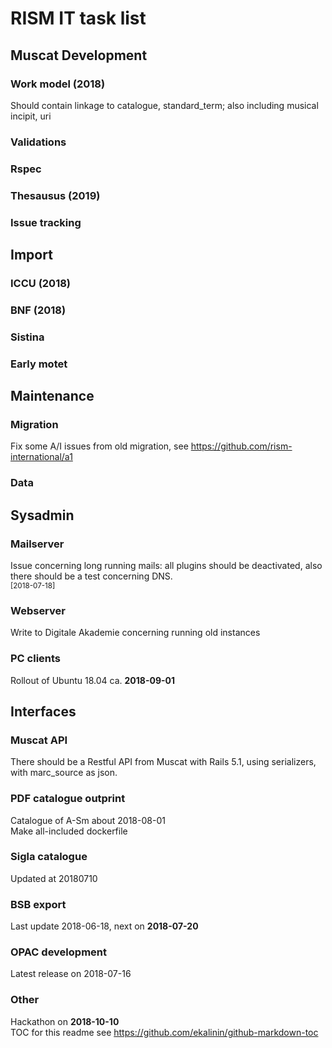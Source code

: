 # RISM IT task list  

## Muscat Development  
### Work model (2018)
Should contain linkage to catalogue, standard_term; also including musical incipit, uri

### Validations
### Rspec
### Thesausus (2019)
### Issue tracking  

## Import
### ICCU (2018)
### BNF (2018)
### Sistina
### Early motet

## Maintenance  
### Migration
Fix some A/I issues from old migration, see https://github.com/rism-international/a1

### Data 
## Sysadmin  
### Mailserver
Issue concerning long running mails: all plugins should be deactivated, also there should be a test concerning DNS.  
<sub>[2018-07-18]</sub>  
### Webserver
Write to Digitale Akademie concerning running old instances

### PC clients
Rollout of Ubuntu 18.04 ca. **2018-09-01**

## Interfaces
### Muscat API
There should be a Restful API from Muscat with Rails 5.1, using serializers, with marc_source as json.

### PDF catalogue outprint 
Catalogue of A-Sm about 2018-08-01  
Make all-included dockerfile

### Sigla catalogue
Updated at 20180710  

### BSB export
Last update 2018-06-18, next on **2018-07-20**

### OPAC development
Latest release on 2018-07-16

### Other
Hackathon on **2018-10-10**  
TOC for this readme see https://github.com/ekalinin/github-markdown-toc
